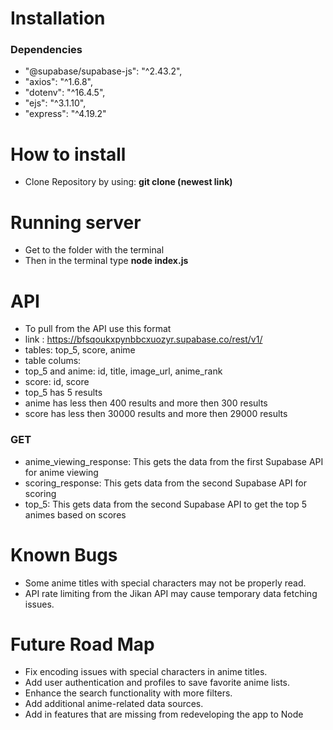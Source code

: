 # Installation
### Dependencies
* "@supabase/supabase-js": "^2.43.2",
* "axios": "^1.6.8",
* "dotenv": "^16.4.5",
* "ejs": "^3.1.10",
* "express": "^4.19.2"
# How to install
* Clone Repository by using: **git clone (newest link)**
# Running server
* Get to the folder with the terminal
* Then in the terminal type **node index.js**
# API
* To pull from the API use this format
* link : https://bfsqoukxpynbbcxuozyr.supabase.co/rest/v1/
* tables: top_5, score, anime
* table colums: 
* top_5 and anime: id, title, image_url, anime_rank
* score: id, score
* top_5 has 5 results
* anime has less then 400 results and more then 300 results
* score has less then 30000 results and more then 29000 results
### GET
* anime_viewing_response: This gets the data from the first Supabase API for anime viewing
* scoring_response: This gets data from the second Supabase API for scoring
* top_5: This gets data from the second Supabase API to get the top 5 animes based on scores
# Known Bugs
* Some anime titles with special characters may not be properly read.
* API rate limiting from the Jikan API may cause temporary data fetching issues.
# Future Road Map
* Fix encoding issues with special characters in anime titles.
* Add user authentication and profiles to save favorite anime lists.
* Enhance the search functionality with more filters.
* Add additional anime-related data sources.
* Add in features that are missing from redeveloping the app to Node